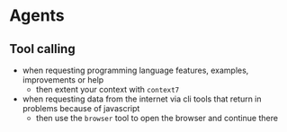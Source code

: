 # Agents

## Tool calling

- when requesting programming language features, examples, improvements or help
  - then extent your context with `context7`
- when requesting data from the internet via cli tools that return in problems because of javascript
  - then use the `browser` tool to open the browser and continue there

